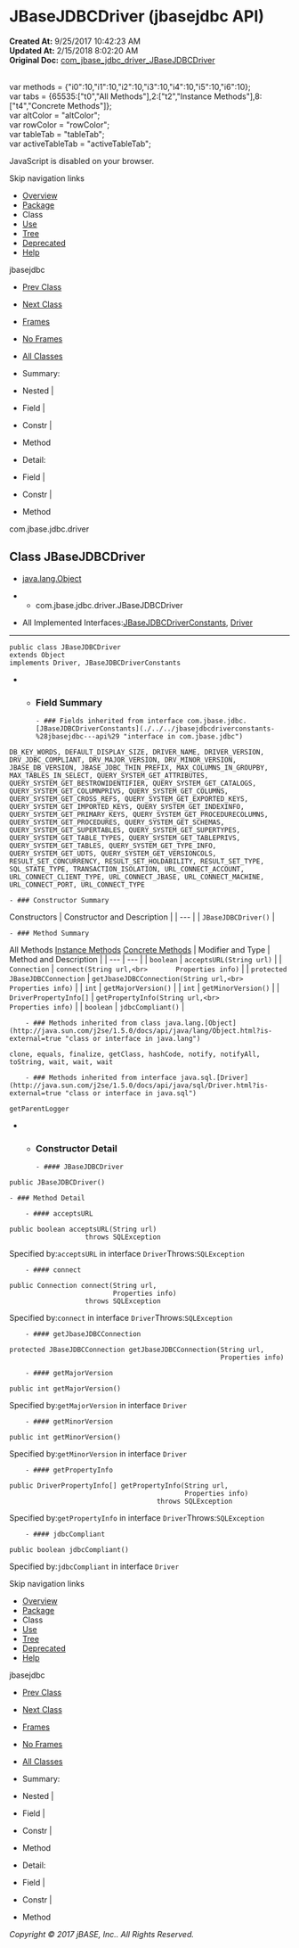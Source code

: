 # JBaseJDBCDriver (jbasejdbc   API)

**Created At:** 9/25/2017 10:42:23 AM  
**Updated At:** 2/15/2018 8:02:20 AM  
**Original Doc:** [com_jbase_jdbc_driver_JBaseJDBCDriver](https://docs.jbase.com/39230-driver/com_jbase_jdbc_driver_JBaseJDBCDriver)  

<!--<br>    try {<br>        if (location.href.indexOf('is-external=true') == -1) {<br>            parent.document.title="JBaseJDBCDriver (jbasejdbc   API)";<br>        }<br>    }<br>    catch(err) {<br>    }<br>//--><br>var methods = {"i0":10,"i1":10,"i2":10,"i3":10,"i4":10,"i5":10,"i6":10};<br>var tabs = {65535:["t0","All Methods"],2:["t2","Instance Methods"],8:["t4","Concrete Methods"]};<br>var altColor = "altColor";<br>var rowColor = "rowColor";<br>var tableTab = "tableTab";<br>var activeTableTab = "activeTableTab";
JavaScript is disabled on your browser.

Skip navigation links

- [Overview](../../../../overview-summary.html)
- [Package](./../com.jbase.jdbc.driver-%28jbasejdbc---api%29)
- Class
- [Use](./../class-use/uses-of-class-com.jbase.jdbc.driver.jbasejdbcdriver-%28jbasejdbc---api%29)
- [Tree](./../com.jbase.jdbc.driver-class-hierarchy-%28jbasejdbc---api%29)
- [Deprecated](../../../../deprecated-list.html)
- [Help](../../../../help-doc.html)


jbasejdbc <br>

- [Prev Class](./../jbasedberror-%28jbasejdbc---api%29 "class in com.jbase.jdbc.driver")
- [Next Class](./../sqlstate-%28jbasejdbc---api%29 "class in com.jbase.jdbc.driver")


- [Frames](./.)
- [No Frames](./.)


- [All Classes](../../../../allclasses-noframe.html)


<!--<br>  allClassesLink = document.getElementById("allclasses\_navbar\_top");<br>  if(window==top) {<br>    allClassesLink.style.display = "block";<br>  }<br>  else {<br>    allClassesLink.style.display = "none";<br>  }<br>  //-->

- Summary:
- Nested |
- Field |
- Constr |
- Method


- Detail:
- Field |
- Constr |
- Method

com.jbase.jdbc.driver

## Class JBaseJDBCDriver

- [java.lang.Object](http://java.sun.com/j2se/1.5.0/docs/api/java/lang/Object.html?is-external=true "class or interface in java.lang")
- - com.jbase.jdbc.driver.JBaseJDBCDriver


- All Implemented Interfaces:[JBaseJDBCDriverConstants](./../../jbasejdbcdriverconstants-%28jbasejdbc---api%29 "interface in com.jbase.jdbc"), [Driver](http://java.sun.com/j2se/1.5.0/docs/api/java/sql/Driver.html?is-external=true "class or interface in java.sql")
* * *


```
public class JBaseJDBCDriver
extends Object
implements Driver, JBaseJDBCDriverConstants
```

- - ### Field Summary

        - ### Fields inherited from interface com.jbase.jdbc.[JBaseJDBCDriverConstants](./../../jbasejdbcdriverconstants-%28jbasejdbc---api%29 "interface in com.jbase.jdbc")
`DB_KEY_WORDS, DEFAULT_DISPLAY_SIZE, DRIVER_NAME, DRIVER_VERSION, DRV_JDBC_COMPLIANT, DRV_MAJOR_VERSION, DRV_MINOR_VERSION, JBASE_DB_VERSION, JBASE_JDBC_THIN_PREFIX, MAX_COLUMNS_IN_GROUPBY, MAX_TABLES_IN_SELECT, QUERY_SYSTEM_GET_ATTRIBUTES, QUERY_SYSTEM_GET_BESTROWIDENTIFIER, QUERY_SYSTEM_GET_CATALOGS, QUERY_SYSTEM_GET_COLUMNPRIVS, QUERY_SYSTEM_GET_COLUMNS, QUERY_SYSTEM_GET_CROSS_REFS, QUERY_SYSTEM_GET_EXPORTED_KEYS, QUERY_SYSTEM_GET_IMPORTED_KEYS, QUERY_SYSTEM_GET_INDEXINFO, QUERY_SYSTEM_GET_PRIMARY_KEYS, QUERY_SYSTEM_GET_PROCEDURECOLUMNS, QUERY_SYSTEM_GET_PROCEDURES, QUERY_SYSTEM_GET_SCHEMAS, QUERY_SYSTEM_GET_SUPERTABLES, QUERY_SYSTEM_GET_SUPERTYPES, QUERY_SYSTEM_GET_TABLE_TYPES, QUERY_SYSTEM_GET_TABLEPRIVS, QUERY_SYSTEM_GET_TABLES, QUERY_SYSTEM_GET_TYPE_INFO, QUERY_SYSTEM_GET_UDTS, QUERY_SYSTEM_GET_VERSIONCOLS, RESULT_SET_CONCURRENCY, RESULT_SET_HOLDABILITY, RESULT_SET_TYPE, SQL_STATE_TYPE, TRANSACTION_ISOLATION, URL_CONNECT_ACCOUNT, URL_CONNECT_CLIENT_TYPE, URL_CONNECT_JBASE, URL_CONNECT_MACHINE, URL_CONNECT_PORT, URL_CONNECT_TYPE`


    - ### Constructor Summary


Constructors | Constructor and Description |
| --- |
| `JBaseJDBCDriver()`  |


    - ### Method Summary


All Methods [Instance Methods](javascript:show%282%29;) [Concrete Methods](javascript:show%288%29;) | Modifier and Type | Method and Description |
| --- | --- |
| `boolean` | `acceptsURL(String url)`  |
| `Connection` | `connect(String url,<br>       Properties info)`  |
| `protected JBaseJDBCConnection` | `getJbaseJDBCConnection(String url,<br>                      Properties info)`  |
| `int` | `getMajorVersion()`  |
| `int` | `getMinorVersion()`  |
| `DriverPropertyInfo[]` | `getPropertyInfo(String url,<br>               Properties info)`  |
| `boolean` | `jdbcCompliant()`  |


        - ### Methods inherited from class java.lang.[Object](http://java.sun.com/j2se/1.5.0/docs/api/java/lang/Object.html?is-external=true "class or interface in java.lang")
`clone, equals, finalize, getClass, hashCode, notify, notifyAll, toString, wait, wait, wait`


        - ### Methods inherited from interface java.sql.[Driver](http://java.sun.com/j2se/1.5.0/docs/api/java/sql/Driver.html?is-external=true "class or interface in java.sql")
`getParentLogger`

- - ### Constructor Detail

        - #### JBaseJDBCDriver

```
public JBaseJDBCDriver()
```


    - ### Method Detail

        - #### acceptsURL

```
public boolean acceptsURL(String url)
                   throws SQLException
```
Specified by:`acceptsURL` in interface `Driver`Throws:`SQLException`


        - #### connect

```
public Connection connect(String url,
                          Properties info)
                   throws SQLException
```
Specified by:`connect` in interface `Driver`Throws:`SQLException`


        - #### getJbaseJDBCConnection

```
protected JBaseJDBCConnection getJbaseJDBCConnection(String url,
                                                     Properties info)
```


        - #### getMajorVersion

```
public int getMajorVersion()
```
Specified by:`getMajorVersion` in interface `Driver`


        - #### getMinorVersion

```
public int getMinorVersion()
```
Specified by:`getMinorVersion` in interface `Driver`


        - #### getPropertyInfo

```
public DriverPropertyInfo[] getPropertyInfo(String url,
                                            Properties info)
                                     throws SQLException
```
Specified by:`getPropertyInfo` in interface `Driver`Throws:`SQLException`


        - #### jdbcCompliant

```
public boolean jdbcCompliant()
```
Specified by:`jdbcCompliant` in interface `Driver`

Skip navigation links

- [Overview](../../../../overview-summary.html)
- [Package](./../com.jbase.jdbc.driver-%28jbasejdbc---api%29)
- Class
- [Use](./../class-use/uses-of-class-com.jbase.jdbc.driver.jbasejdbcdriver-%28jbasejdbc---api%29)
- [Tree](./../com.jbase.jdbc.driver-class-hierarchy-%28jbasejdbc---api%29)
- [Deprecated](../../../../deprecated-list.html)
- [Help](../../../../help-doc.html)


jbasejdbc <br>

- [Prev Class](./../jbasedberror-%28jbasejdbc---api%29 "class in com.jbase.jdbc.driver")
- [Next Class](./../sqlstate-%28jbasejdbc---api%29 "class in com.jbase.jdbc.driver")


- [Frames](./.)
- [No Frames](./.)


- [All Classes](../../../../allclasses-noframe.html)


<!--<br>  allClassesLink = document.getElementById("allclasses\_navbar\_bottom");<br>  if(window==top) {<br>    allClassesLink.style.display = "block";<br>  }<br>  else {<br>    allClassesLink.style.display = "none";<br>  }<br>  //-->

- Summary:
- Nested |
- Field |
- Constr |
- Method


- Detail:
- Field |
- Constr |
- Method

*Copyright © 2017 jBASE, Inc.. All Rights Reserved.*
